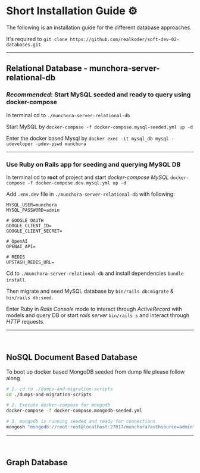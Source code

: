 # Short Installation Guide ⚙️

The following is an installation guide for the different database approaches.

It's required to `git clone https://github.com/realkoder/soft-dev-02-databases.git`

---

## Relational Database - munchora-server-relational-db

### _Recommended_: Start MySQL seeded and ready to query using docker-compose

In terminal cd to  `./munchora-server-relational-db`

Start MySQL by `docker-compose -f docker-compose.mysql-seeded.yml up -d`

Enter the docker based Mysql by `docker exec -it mysql_db mysql -udeveloper -pdev-pswd munchora`

---

### Use Ruby on Rails app for seeding and querying MySQL DB

In terminal cd to **root** of project and start _docker-compose MySQL_
`docker-compose -f docker-compose.dev.mysql.yml up -d`

Add `.env.dev` file in `./munchora-server-relational-db` with following:

```dotenv
MYSQL_USER=munchora
MYSQL_PASSWORD=admin

# GOOGLE OAUTH
GOOGLE_CLIENT_ID=
GOOGLE_CLIENT_SECRET=

# OpenAI
OPENAI_API=

# REDIS
UPSTASH_REDIS_URL=
```

Cd to  `./munchora-server-relational-db` and install dependencies `bundle install`.

Then migrate and seed MySQL database by `bin/rails db:migrate` & `bin/rails db:seed`.

Enter Ruby in _Rails Console_ mode to interact through _ActiveRecord_ with models and query DB
or start _rails server_ `bin/rails s` and interact through _HTTP_ requests.


---

<br>

## NoSQL Document Based Database

To boot up docker based MongoDB seeded from dump file please follow along

```bash
# 1. cd to ./dumps-and-migration-scripts
cd ./dumps-and-migration-scripts

# 2. Execute docker-compose for mongodb
docker-compose -f docker-compose.mongodb-seeded.yml

# 3. mongodb is running seeded and ready for connections
mongosh "mongodb://root:root@localhost:27017/munchora?authsource=admin"
```

---

<br>

## Graph Database

